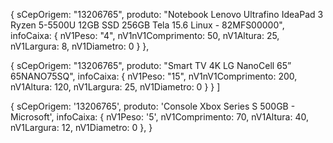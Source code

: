{ sCepOrigem: "13206765", produto: "Notebook Lenovo Ultrafino IdeaPad 3 Ryzen 5-5500U 12GB SSD 256GB Tela 15.6 Linux - 82MFS00000", infoCaixa: { nV1Peso: "4", nV1nV1Comprimento: 50, nV1Altura: 25, nV1Largura: 8, nV1Diametro: 0 } },
    
{ sCepOrigem: "13206765", produto: "Smart TV 4K LG NanoCell 65” 65NANO75SQ", infoCaixa: { nV1Peso: "15", nV1nV1Comprimento: 200, nV1Altura: 120, nV1Largura: 25, nV1Diametro: 0 } }
]

{ sCepOrigem: '13206765', produto: 'Console Xbox Series S 500GB - Microsoft',
    infoCaixa: {
      nV1Peso: '5',
      nV1Comprimento: 70,
      nV1Altura: 40,
      nV1Largura: 12,
      nV1Diametro: 0
    },
}
